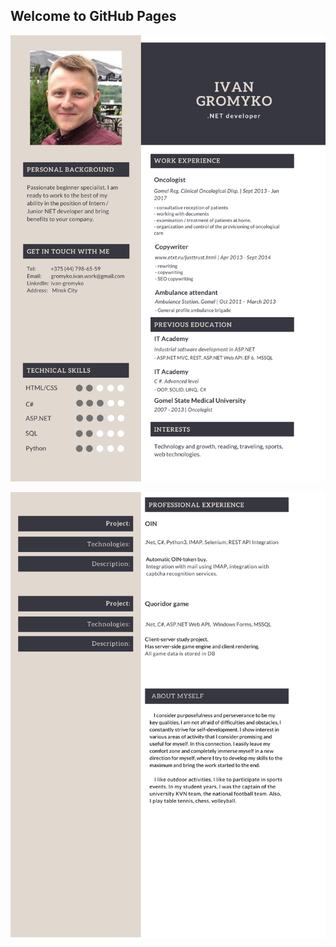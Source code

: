 ## Welcome to GitHub Pages

<p><img src="/1.png" alt="First page"></p>
<p><img src="/2.png" alt="First page"></p>
